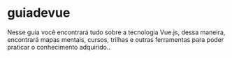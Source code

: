 # guiadevue
Nesse guia você encontrará tudo sobre a tecnologia Vue.js, dessa maneira, encontrará mapas mentais, cursos, trilhas e outras ferramentas para poder praticar o conhecimento adquirido..

